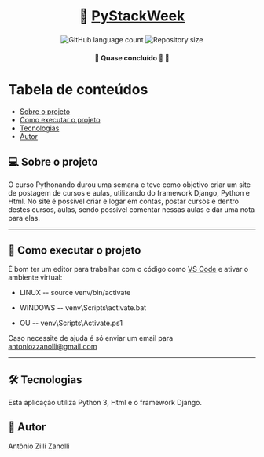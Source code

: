<h1 align="center">
     🐍 <a href="#" alt="livros"> PyStackWeek </a>
</h1>

<h3 align="center">

</h3>

<p align="center">
  <img alt="GitHub language count" src="https://img.shields.io/github/languages/count/antonioZZanolli/CURSOS_PYSTACKWEEK?color=%2304D361">

  <img alt="Repository size" src="https://img.shields.io/github/repo-size/antonioZZanolli/CURSOS_PYSTACKWEEK">
      
 
</p>

<h4 align="center">
	🚧   Quase concluído 🚀 🚧
</h4>

Tabela de conteúdos
=================
<!--ts-->
   * [Sobre o projeto](#-sobre-o-projeto)
   * [Como executar o projeto](#-como-executar-o-projeto)
   * [Tecnologias](#-tecnologias)
   * [Autor](#-autor)
<!--te-->


## 💻 Sobre o projeto
O curso Pythonando durou uma semana e teve como objetivo criar um site de postagem de cursos e aulas, utilizando do framework Django, Python e Html. No site é possível criar e logar em contas, postar cursos e dentro destes cursos, aulas, sendo possível comentar nessas aulas e dar uma nota para elas.



---

## 🚀 Como executar o projeto
É bom ter um editor para trabalhar com o código como [VS Code](https://code.visualstudio.com/download) e ativar o ambiente virtual:
* LINUX --
source venv/bin/activate

* WINDOWS --
venv\Scripts\activate.bat
* OU --
venv\Scripts\Activate.ps1


Caso necessite de ajuda é só enviar um email para antoniozzanolli@gmail.com

---

## 🛠 Tecnologias
Esta aplicação utiliza Python 3, Html e o framework Django.

## 🦸 Autor
Antônio Zilli Zanolli
